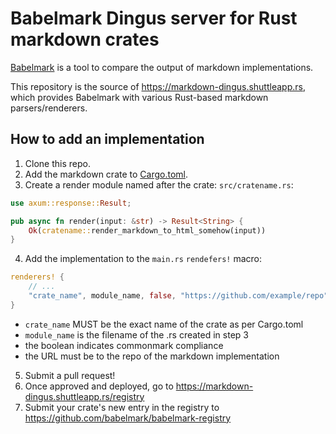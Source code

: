 # Babelmark Dingus server for Rust markdown crates

[Babelmark](https://babelmark.github.io/) is a tool to compare the output of markdown implementations.

This repository is the source of <https://markdown-dingus.shuttleapp.rs>, which provides Babelmark with various Rust-based markdown parsers/renderers.

## How to add an implementation

1. Clone this repo.
2. Add the markdown crate to [Cargo.toml](./Cargo.toml).
3. Create a render module named after the crate: `src/cratename.rs`:

```rust
use axum::response::Result;

pub async fn render(input: &str) -> Result<String> {
    Ok(cratename::render_markdown_to_html_somehow(input))
}
```

4. Add the implementation to the `main.rs` `rendefers!` macro:

```rust
renderers! {
    // ...
    "crate_name", module_name, false, "https://github.com/example/repo"
}
```

  - `crate_name` MUST be the exact name of the crate as per Cargo.toml
  - `module_name` is the filename of the .rs created in step 3
  - the boolean indicates commonmark compliance
  - the URL must be to the repo of the markdown implementation

5. Submit a pull request!
6. Once approved and deployed, go to <https://markdown-dingus.shuttleapp.rs/registry>
7. Submit your crate's new entry in the registry to <https://github.com/babelmark/babelmark-registry>
